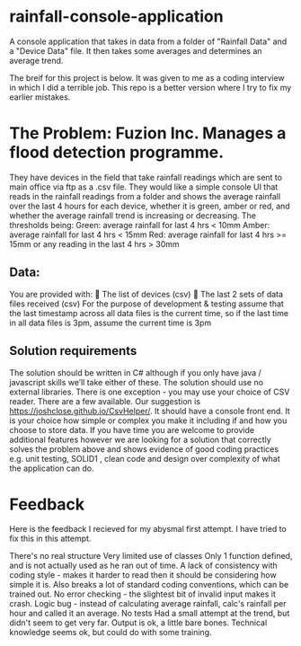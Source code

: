 # rainfall-console-application
A console application that takes in data from a folder of "Rainfall Data" and a "Device Data" file. It then takes some averages and determines an average trend.

The breif for this project is below. It was given to me as a coding interview in which I did a terrible job. This repo is a better version where I try to fix my earlier mistakes.  

# The Problem: Fuzion Inc. Manages a flood detection programme. 
They have devices in the field that take rainfall readings which are sent to main office via ftp as a .csv file.
They would like a simple console UI that reads in the rainfall readings from a folder and shows the average rainfall over the last 4 hours for each device, whether it is green, amber or red, and whether the average rainfall trend is increasing or decreasing. The thresholds being:
Green: average rainfall for last 4 hrs < 10mm
Amber: average rainfall for last 4 hrs < 15mm
Red: average rainfall for last 4 hrs >= 15mm or any reading in the last 4 hrs > 30mm
## Data:
You are provided with:  The list of devices (csv)  The last 2 sets of data files received (csv)
For the purpose of development & testing assume that the last timestamp across all data files is the current time, so if the last time in all data files is 3pm, assume the current time is 3pm

## Solution requirements
The solution should be written in C# although if you only have java / javascript skills we’ll take either of these. The
solution should use no external libraries. There is one exception - you may use your choice of CSV reader. There are a few available. Our suggestion is https://joshclose.github.io/CsvHelper/. It should have a console front end. It is your choice how simple or complex you make it including if and how you
choose to store data.
If you have time you are welcome to provide additional features however we are looking for a solution that correctly solves the problem above and shows evidence of good coding practices e.g. unit testing, SOLID1
, clean code and
design over complexity of what the application can do.

# Feedback
Here is the feedback I recieved for my abysmal first attempt. I have tried to fix this in this attempt.

There's no real structure
Very limited use of classes
Only 1 function defined, and is not actually used as he ran out of time.
A lack of consistency with coding style - makes it harder to read then it should be considering how simple it is.
Also breaks a lot of standard coding conventions, which can be trained out.
No error checking - the slightest bit of invalid input makes it crash.
Logic bug - instead of calculating average rainfall, calc's rainfall per hour and called it an average.
No tests
Had a small attempt at the trend, but didn't seem to get very far.
Output is ok, a little bare bones.
Technical knowledge seems ok, but could do with some training.
